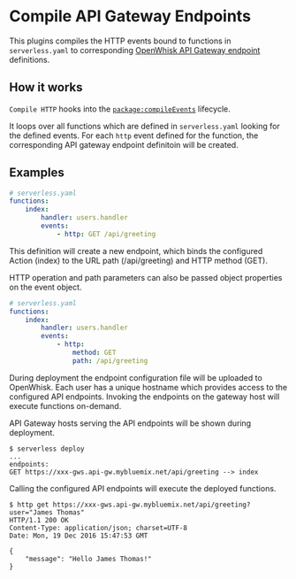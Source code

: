 # Compile API Gateway Endpoints

This plugins compiles the HTTP events bound to functions in `serverless.yaml` to
corresponding [OpenWhisk API Gateway endpoint](https://github.com/openwhisk/openwhisk/blob/master/docs/apigateway.md)
definitions.

## How it works

`Compile HTTP` hooks into the [`package:compileEvents`](/lib/plugins/deploy) lifecycle.

It loops over all functions which are defined in `serverless.yaml` looking for
the defined events. For each `http` event defined for the function, the
corresponding API gateway endpoint definitoin will be created.

## Examples

```yaml
# serverless.yaml
functions:
    index:
        handler: users.handler
        events:
            - http: GET /api/greeting
```

This definition will create a new endpoint, which binds the configured Action
(index) to the URL path (/api/greeting) and HTTP method (GET).

HTTP operation and path parameters can also be passed object properties on the
event object.

```yaml
# serverless.yaml
functions:
    index:
        handler: users.handler
        events:
            - http: 
                method: GET 
                path: /api/greeting
```

During deployment the endpoint configuration file will be uploaded to OpenWhisk.
Each user has a unique hostname which provides access to the configured API
endpoints. Invoking the endpoints on the gateway host will execute functions
on-demand.

API Gateway hosts serving the API endpoints will be shown during deployment.

```shell
$ serverless deploy
...
endpoints:
GET https://xxx-gws.api-gw.mybluemix.net/api/greeting --> index
```

Calling the configured API endpoints will execute the deployed functions.

````shell
$ http get https://xxx-gws.api-gw.mybluemix.net/api/greeting?user="James Thomas"
HTTP/1.1 200 OK
Content-Type: application/json; charset=UTF-8
Date: Mon, 19 Dec 2016 15:47:53 GMT

{
    "message": "Hello James Thomas!"
}
````
